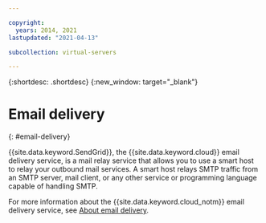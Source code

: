 ```yaml
---

copyright:
  years: 2014, 2021
lastupdated: "2021-04-13"

subcollection: virtual-servers

---
```


{:shortdesc: .shortdesc}
{:new_window: target="_blank"}

# Email delivery
{: #email-delivery}

{{site.data.keyword.SendGrid}}, the {{site.data.keyword.cloud}} email delivery service, is a mail relay service that allows you to use a smart host to relay your outbound mail services. A smart host relays SMTP traffic from an SMTP server, mail client, or any other service or programming language capable of handling SMTP.

For more information about the {{site.data.keyword.cloud_notm}} email delivery service, see [About email delivery](/docs/email-delivery?topic=email-delivery-about-email-delivery).
